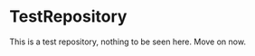 TestRepository
==============

This is a test repository, nothing to be seen here. Move on now.  
 
 
   
     
   
          
   
    
  
    
 
   
   
 
 
  
 
 
 
 

